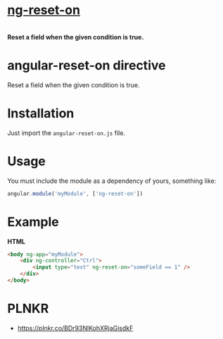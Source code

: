 <p align="center">
    <a href="https://github.com/waldirpereira/angular-reset-on">
        <h1>ng-reset-on</h1>
    </a>
    <br>
    <strong>Reset a field when the given condition is true.</strong>
</p>


# angular-reset-on directive
Reset a field when the given condition is true.

# Installation

Just import the `angular-reset-on.js` file.

# Usage

You must include the module as a dependency of yours, something like:

```Javascript
angular.module('myModule', ['ng-reset-on'])
```

# Example

**HTML**

```HTML
<body ng-app="myModule">
    <div ng-controller="Ctrl">
        <input type="text" ng-reset-on="someField == 1" />
    </div>
</body>
```

# PLNKR

  * https://plnkr.co/BDr93NlKohXRjaGisdkF
